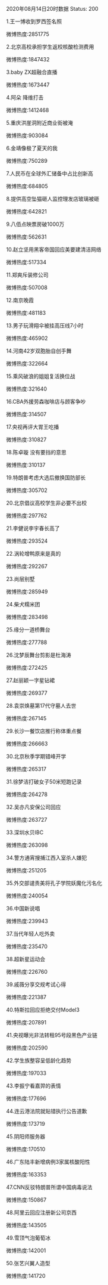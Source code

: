 2020年08月14日20时数据
Status: 200

1.王一博收到罗西签名照

微博热度:2851775

2.北京高校承担学生返校核酸检测费用

微博热度:1847432

3.baby ZX超融合直播

微博热度:1673447

4.阿朵 降维打击

微博热度:1412468

5.重庆洪崖洞附近商业街被淹

微博热度:903084

6.金靖像极了夏天的我

微博热度:750289

7.人民币在全球外汇储备中占比创新高

微博热度:684805

8.提供高空坠猫砸人监控理发店玻璃被砸

微博热度:642821

9.八佰点映票房破1000万

微博热度:562631

10.赵立坚用黑客帝国回应美要建清洁网络

微博热度:517334

11.郑爽斥装修公司

微博热度:507008

12.南京晚霞

微博热度:481183

13.男子玩滑翔伞被挂高压线7小时

微博热度:465902

14.河南42岁双胞胎自创手舞

微博热度:322664

15.乘风破浪的姐姐复活换位战

微博热度:321640

16.CBA外援劳森咖啡店与顾客争吵

微博热度:314507

17.央视再评大胃王吃播

微博热度:310827

18.陈卓璇 没有要挡的意思

微博热度:310137

19.特朗普考虑大选后撤换国防部长

微博热度:305702

20.北京倡议高校学生非必要不出校

微博热度:297762

21.李健说李宇春长高了

微博热度:293524

22.涡轮增鸭原来是真的

微博热度:292267

23.尚层别墅

微博热度:285949

24.柴犬糯米团

微博热度:283498

25.缘分一道桥舞台

微博热度:277788

26.沈梦辰舞台剪影是杜海涛

微博热度:272425

27.赵丽颖一字星钻裙

微博热度:269377

28.袁崇焕墓第17代守墓人去世

微博热度:267145

29.长沙一餐饮店推行称体重点餐

微博热度:266663

30.北京秋季学期错峰开学

微博热度:265317

31.徐梦洁打破女子50米短跑记录

微博热度:264278

32.吴亦凡安保公司回应

微博热度:263727

33.深圳水贝IBC

微博热度:263098

34.警方通宵搜捕江西入室杀人嫌犯

微博热度:251205

35.外交部谴责美将孔子学院妖魔化污名化

微博热度:240054

36.中国新说唱

微博热度:239943

37.当代年轻人吃外卖

微博热度:235470

38.超新星运动会

微博热度:226760

39.戚薇分享交规考试心得

微博热度:221387

40.特斯拉回应拒绝交付Model3

微博热度:207891

41.央视曝光非法转租95号段黑色产业链

微博热度:202590

42.学生族整容呈低龄化趋势

微博热度:197033

43.李振宁看嘉羿的表情

微博热度:177696

44.连云港法院就贴错执行公告道歉

微博热度:173719

45.阴阳师服务器

微博热度:170510

46.广东陆丰新增病例3家属核酸阳性

微博热度:163353

47.CNN反驳特朗普所谓中国病毒说法

微博热度:150867

48.阿里云回应注册新公司京西

微博热度:143505

49.雪顶气泡葡萄冰

微博热度:142001

50.张艺兴翼人造型

微博热度:141720

